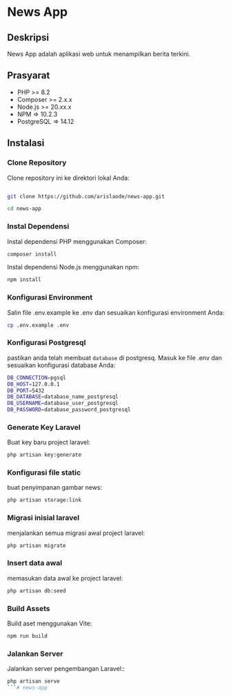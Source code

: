 # News App

## Deskripsi
News App adalah aplikasi web untuk menampilkan berita terkini.

## Prasyarat
- PHP >= 8.2
- Composer >= 2.x.x
- Node.js >= 20.xx.x
- NPM => 10.2.3
- PostgreSQL => 14.12

## Instalasi

### Clone Repository
Clone repository ini ke direktori lokal Anda:

```bash

git clone https://github.com/arislaode/news-app.git

cd news-app

```

### Instal Dependensi
Instal dependensi PHP menggunakan Composer:

```bash
composer install
```

Instal dependensi Node.js menggunakan npm:
```bash
npm install
```

### Konfigurasi Environment
Salin file .env.example ke .env dan sesuaikan konfigurasi environment Anda:

```bash
cp .env.example .env
```

### Konfigurasi Postgresql
pastikan anda telah membuat ```database``` di postgresq. Masuk ke file .env dan sesuaikan konfigurasi database Anda:

```bash
DB_CONNECTION=pgsql
DB_HOST=127.0.0.1
DB_PORT=5432
DB_DATABASE=database_name_postgresql
DB_USERNAME=database_user_postgresql
DB_PASSWORD=database_password_postgresql
```

### Generate Key Laravel
Buat key baru project laravel:
```bash
php artisan key:generate
```

### Konfigurasi file static
buat penyimpanan gambar news:
```bash
php artisan storage:link
```

### Migrasi inisial laravel
menjalankan semua migrasi awal project laravel:

```bash
php artisan migrate

```

### Insert data awal
memasukan data awal ke project laravel:

```bash
php artisan db:seed

```

### Build Assets
Build aset menggunakan Vite:

```bash
npm run build
```

### Jalankan Server
Jalankan server pengembangan Laravel::

```bash
php artisan serve
```# news-app
